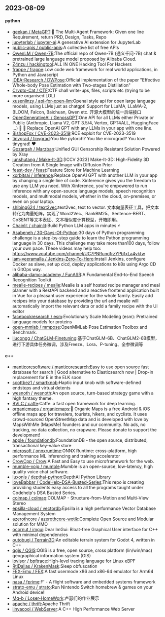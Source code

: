 ## 2023-08-09

#### python
* [geekan / MetaGPT](https://github.com/geekan/MetaGPT):🌟
The Multi-Agent Framework: Given one line Requirement, return PRD, Design, Tasks, Repo
* [jupyterlab / jupyter-ai](https://github.com/jupyterlab/jupyter-ai):A generative AI extension for JupyterLab
* [public-apis / public-apis](https://github.com/public-apis/public-apis):A collective list of free APIs
* [QwenLM / Qwen-7B](https://github.com/QwenLM/Qwen-7B):The official repo of Qwen-7B (通义千问-7B) chat & pretrained large language model proposed by Alibaba Cloud.
* [Z4nzu / hackingtool](https://github.com/Z4nzu/hackingtool):ALL IN ONE Hacking Tool For Hackers
* [frappe / frappe](https://github.com/frappe/frappe):Low code web framework for real world applications, in Python and Javascript
* [IDEA-Research / DWPose](https://github.com/IDEA-Research/DWPose):Official implementation of the paper "Effective Whole-body Pose Estimation with Two-stages Distillation"
* [Crypto-Cat / CTF](https://github.com/Crypto-Cat/CTF):CTF chall write-ups, files, scripts etc (trying to be more organised LOL)
* [xusenlinzy / api-for-open-llm](https://github.com/xusenlinzy/api-for-open-llm):Openai style api for open large language models, using LLMs just as chatgpt! Support for LLaMA, LLaMA-2, BLOOM, Falcon, Baichuan, Qwen etc. 开源大模型的统一后端接口
* [OpenGenerativeAI / GenossGPT](https://github.com/OpenGenerativeAI/GenossGPT):One API for all LLMs either Private or Public (Anthropic, Llama V2, GPT 3.5/4, Vertex, GPT4ALL, HuggingFace ...)
🌈
🐂
Replace OpenAI GPT with any LLMs in your app with one line.
* [BishopFox / CVE-2023-3519](https://github.com/BishopFox/CVE-2023-3519):RCE exploit for CVE-2023-3519
* [tinygrad / tinygrad](https://github.com/tinygrad/tinygrad):You like pytorch? You like micrograd? You love tinygrad!
❤️
* [Gozargah / Marzban](https://github.com/Gozargah/Marzban):Unified GUI Censorship Resistant Solution Powered by Xray
* [junshutang / Make-It-3D](https://github.com/junshutang/Make-It-3D):[ICCV 2023] Make-It-3D: High-Fidelity 3D Creation from A Single Image with Diffusion Prior
* [feast-dev / feast](https://github.com/feast-dev/feast):Feature Store for Machine Learning
* [xorbitsai / inference](https://github.com/xorbitsai/inference):Replace OpenAI GPT with another LLM in your app by changing a single line of code. Xinference gives you the freedom to use any LLM you need. With Xinference, you're empowered to run inference with any open-source language models, speech recognition models, and multimodal models, whether in the cloud, on-premises, or even on your laptop.
* [shibing624 / text2vec](https://github.com/shibing624/text2vec):text2vec, text to vector. 文本向量表征工具，把文本转化为向量矩阵，实现了Word2Vec、RankBM25、Sentence-BERT、CoSENT等文本表征、文本相似度计算模型，开箱即用。
* [Chainlit / chainlit](https://github.com/Chainlit/chainlit):Build Python LLM apps in minutes
⚡️
* [Asabeneh / 30-Days-Of-Python](https://github.com/Asabeneh/30-Days-Of-Python):30 days of Python programming challenge is a step-by-step guide to learn the Python programming language in 30 days. This challenge may take more than100 days, follow your own pace. These videos may help too: https://www.youtube.com/channel/UC7PNRuno1rzYPb1xLa4yktw
* [iam-veeramalla / Jenkins-Zero-To-Hero](https://github.com/iam-veeramalla/Jenkins-Zero-To-Hero):Install Jenkins, configure Docker as slave, set up cicd, deploy applications to k8s using Argo CD in GitOps way.
* [alibaba-damo-academy / FunASR](https://github.com/alibaba-damo-academy/FunASR):A Fundamental End-to-End Speech Recognition Toolkit
* [mealie-recipes / mealie](https://github.com/mealie-recipes/mealie):Mealie is a self hosted recipe manager and meal planner with a RestAPI backend and a reactive frontend application built in Vue for a pleasant user experience for the whole family. Easily add recipes into your database by providing the url and mealie will automatically import the relevant data or add a family recipe with the UI editor
* [facebookresearch / esm](https://github.com/facebookresearch/esm):Evolutionary Scale Modeling (esm): Pretrained language models for proteins
* [open-mmlab / mmpose](https://github.com/open-mmlab/mmpose):OpenMMLab Pose Estimation Toolbox and Benchmark.
* [liucongg / ChatGLM-Finetuning](https://github.com/liucongg/ChatGLM-Finetuning):基于ChatGLM-6B、ChatGLM2-6B模型，进行下游具体任务微调，涉及Freeze、Lora、P-tuning、全参微调等

#### c++
* [manticoresoftware / manticoresearch](https://github.com/manticoresoftware/manticoresearch):Easy to use open source fast database for search | Good alternative to Elasticsearch now | Drop-in replacement for E in the ELK soon
* [scottbez1 / smartknob](https://github.com/scottbez1/smartknob):Haptic input knob with software-defined endstops and virtual detents
* [wesnoth / wesnoth](https://github.com/wesnoth/wesnoth):An open source, turn-based strategy game with a high fantasy theme.
* [BVLC / caffe](https://github.com/BVLC/caffe):Caffe: a fast open framework for deep learning.
* [organicmaps / organicmaps](https://github.com/organicmaps/organicmaps):🍃
Organic Maps is a free Android & iOS offline maps app for travelers, tourists, hikers, and cyclists. It uses crowd-sourced OpenStreetMap data and is developed with love by MapsWithMe (MapsMe) founders and our community. No ads, no tracking, no data collection, no crapware. Please donate to support the development!
* [apple / foundationdb](https://github.com/apple/foundationdb):FoundationDB - the open source, distributed, transactional key-value store
* [microsoft / onnxruntime](https://github.com/microsoft/onnxruntime):ONNX Runtime: cross-platform, high performance ML inferencing and training accelerator
* [CrowCpp / Crow](https://github.com/CrowCpp/Crow):A Fast and Easy to use microframework for the web.
* [mumble-voip / mumble](https://github.com/mumble-voip/mumble):Mumble is an open-source, low-latency, high quality voice chat software.
* [luxonis / depthai-python](https://github.com/luxonis/depthai-python):DepthAI Python Library
* [loveBabbar / CodeHelp-DSA-Busted-Series](https://github.com/loveBabbar/CodeHelp-DSA-Busted-Series):This repo is creating providing students easy access to all the programs taught under Codehelp's DSA Busted Series.
* [colmap / colmap](https://github.com/colmap/colmap):COLMAP - Structure-from-Motion and Multi-View Stereo
* [epsilla-cloud / vectordb](https://github.com/epsilla-cloud/vectordb):Epsilla is a high performance Vector Database Management System
* [azerothcore / azerothcore-wotlk](https://github.com/azerothcore/azerothcore-wotlk):Complete Open Source and Modular solution for MMO
* [ocornut / imgui](https://github.com/ocornut/imgui):Dear ImGui: Bloat-free Graphical User interface for C++ with minimal dependencies
* [outobugi / Terrain3D](https://github.com/outobugi/Terrain3D):An editable terrain system for Godot 4, written in C++
* [qgis / QGIS](https://github.com/qgis/QGIS):QGIS is a free, open source, cross platform (lin/win/mac) geographical information system (GIS)
* [iovisor / bpftrace](https://github.com/iovisor/bpftrace):High-level tracing language for Linux eBPF
* [RtlDallas / KrakenMask](https://github.com/RtlDallas/KrakenMask):Sleep obfuscation
* [FEX-Emu / FEX](https://github.com/FEX-Emu/FEX):A fast usermode x86 and x86-64 emulator for Arm64 Linux
* [nasa / fprime](https://github.com/nasa/fprime):F' - A flight software and embedded systems framework
* [strato-emu / strato](https://github.com/strato-emu/strato):Run Nintendo Switch homebrew & games on your Android device!
* [Mq-b / Loser-HomeWork](https://github.com/Mq-b/Loser-HomeWork):卢瑟们的作业展示
* [apache / thrift](https://github.com/apache/thrift):Apache Thrift
* [linyacool / WebServer](https://github.com/linyacool/WebServer):A C++ High Performance Web Server
